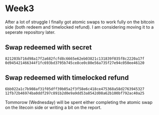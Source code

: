 # Week3

After a lot of struggle I finally got atomic swaps to work fully on the bitcoin side (both redeem and timelocked refund). I am considering moving it to a seperate repository later.

## Swap redeemed with secret

`821203b716d98a17f2a682fcfd8c6665e62eb03821c131839f035f8c2220a17f`
`0d945421466344f1fc693bd3795b745ce8ce0c80e56a735f27e94c050ee46120`

## Swap redeemed with timelocked refund

`6bb022a1c7b908af31f05dff39b05a2f3f58e6c418ce475368a58d2763945327`
`12fb72b46974ba0ddf297c891b2d0e9a9dd53a8542d08a62b100bf792ac40a25`

Tommorow (Wednesday) will be spent either completing the atomic swap on the litecoin side or writing a bit on the report.